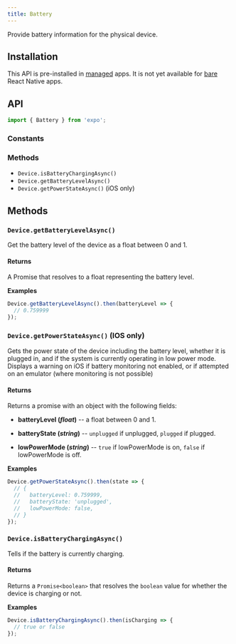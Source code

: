 ```yaml
---
title: Battery
---
```


Provide battery information for the physical device.

## Installation

This API is pre-installed in [managed](../../introduction/managed-vs-bare/#managed-workflow) apps. It is not yet available for [bare](../../introduction/managed-vs-bare/#bare-workflow) React Native apps.

## API

```js
import { Battery } from 'expo';
```

### Constants

### Methods

- `Device.isBatteryChargingAsync()`
- `Device.getBatteryLevelAsync()`
- `Device.getPowerStateAsync()` (iOS only)

## Methods

### `Device.getBatteryLevelAsync()`

Get the battery level of the device as a float between 0 and 1.

#### Returns

A Promise that resolves to a float representing the battery level.

**Examples**

```js
Device.getBatteryLevelAsync().then(batteryLevel => {
  // 0.759999
});
```

### `Device.getPowerStateAsync()` (IOS only)

Gets the power state of the device including the battery level, whether it is plugged in, and if the system is currently operating in low power mode. Displays a warning on iOS if battery monitoring not enabled, or if attempted on an emulator (where monitoring is not possible)

#### Returns

Returns a promise with an object with the following fields:

- **batteryLevel (_float_)** -- a float between 0 and 1.

- **batteryState (_string_)** -- `unplugged` if unplugged, `plugged` if plugged.

- **lowPowerMode (_string_)** -- `true` if lowPowerMode is on, `false` if lowPowerMode is off.

**Examples**

```js
Device.getPowerStateAsync().then(state => {
  // {
  //   batteryLevel: 0.759999,
  //   batteryState: 'unplugged',
  //   lowPowerMode: false,
  // }
});
```

### `Device.isBatteryChargingAsync()`

Tells if the battery is currently charging.

#### Returns

Returns a `Promise<boolean>` that resolves the `boolean` value for whether the device is charging or not.

**Examples**

```js
Device.isBatteryChargingAsync().then(isCharging => {
  // true or false
});
```
